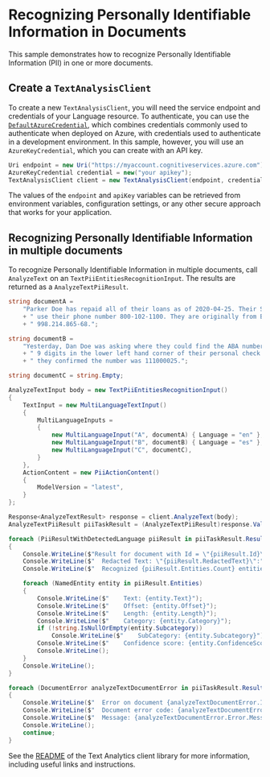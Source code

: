# Recognizing Personally Identifiable Information in Documents

This sample demonstrates how to recognize Personally Identifiable Information (PII) in one or more documents.

## Create a `TextAnalysisClient`

To create a new `TextAnalysisClient`, you will need the service endpoint and credentials of your Language resource. To authenticate, you can use the [`DefaultAzureCredential`][DefaultAzureCredential], which combines credentials commonly used to authenticate when deployed on Azure, with credentials used to authenticate in a development environment. In this sample, however, you will use an `AzureKeyCredential`, which you can create with an API key.

```C# Snippet:CreateTextClient
Uri endpoint = new Uri("https://myaccount.cognitiveservices.azure.com");
AzureKeyCredential credential = new("your apikey");
TextAnalysisClient client = new TextAnalysisClient(endpoint, credential);
```

The values of the `endpoint` and `apiKey` variables can be retrieved from environment variables, configuration settings, or any other secure approach that works for your application.

## Recognizing Personally Identifiable Information in multiple documents

To recognize Personally Identifiable Information in multiple documents, call `AnalyzeText` on an `TextPiiEntitiesRecognitionInput`.  The results are returned as a `AnalyzeTextPiiResult`.

```C# Snippet:Sample5_AnalyzeText_RecognizePii
string documentA =
    "Parker Doe has repaid all of their loans as of 2020-04-25. Their SSN is 859-98-0987. To contact them,"
    + " use their phone number 800-102-1100. They are originally from Brazil and have document ID number"
    + " 998.214.865-68.";

string documentB =
    "Yesterday, Dan Doe was asking where they could find the ABA number. I explained that it is the first"
    + " 9 digits in the lower left hand corner of their personal check. After looking at their account"
    + " they confirmed the number was 111000025.";

string documentC = string.Empty;

AnalyzeTextInput body = new TextPiiEntitiesRecognitionInput()
{
    TextInput = new MultiLanguageTextInput()
    {
        MultiLanguageInputs =
        {
            new MultiLanguageInput("A", documentA) { Language = "en" },
            new MultiLanguageInput("B", documentB) { Language = "es" },
            new MultiLanguageInput("C", documentC),
        }
    },
    ActionContent = new PiiActionContent()
    {
        ModelVersion = "latest",
    }
};

Response<AnalyzeTextResult> response = client.AnalyzeText(body);
AnalyzeTextPiiResult piiTaskResult = (AnalyzeTextPiiResult)response.Value;

foreach (PiiResultWithDetectedLanguage piiResult in piiTaskResult.Results.Documents)
{
    Console.WriteLine($"Result for document with Id = \"{piiResult.Id}\":");
    Console.WriteLine($"  Redacted Text: \"{piiResult.RedactedText}\":");
    Console.WriteLine($"  Recognized {piiResult.Entities.Count} entities:");

    foreach (NamedEntity entity in piiResult.Entities)
    {
        Console.WriteLine($"    Text: {entity.Text}");
        Console.WriteLine($"    Offset: {entity.Offset}");
        Console.WriteLine($"    Length: {entity.Length}");
        Console.WriteLine($"    Category: {entity.Category}");
        if (!string.IsNullOrEmpty(entity.Subcategory))
            Console.WriteLine($"    SubCategory: {entity.Subcategory}");
        Console.WriteLine($"    Confidence score: {entity.ConfidenceScore}");
        Console.WriteLine();
    }
    Console.WriteLine();
}

foreach (DocumentError analyzeTextDocumentError in piiTaskResult.Results.Errors)
{
    Console.WriteLine($"  Error on document {analyzeTextDocumentError.Id}!");
    Console.WriteLine($"  Document error code: {analyzeTextDocumentError.Error.Code}");
    Console.WriteLine($"  Message: {analyzeTextDocumentError.Error.Message}");
    Console.WriteLine();
    continue;
}
```

See the [README] of the Text Analytics client library for more information, including useful links and instructions.

[DefaultAzureCredential]: https://github.com/Azure/azure-sdk-for-net/blob/main/sdk/identity/Azure.Identity/README.md
[README]: https://github.com/Azure/azure-sdk-for-net/blob/main/sdk/cognitivelanguage/Azure.AI.Language.Text/samples/README.md
